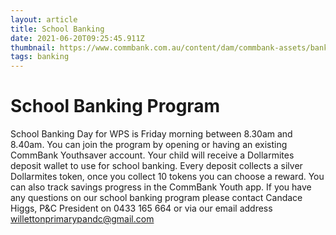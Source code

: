 ```yaml
---
layout: article
title: School Banking
date: 2021-06-20T09:25:45.911Z
thumbnail: https://www.commbank.com.au/content/dam/commbank-assets/banking/school-banking/2019-01/schoolbanking-youthapp_how_to.jpg
tags: banking
---
```

# School Banking Program
School Banking Day for WPS is Friday morning between 8.30am and 8.40am.  You can join the program by opening or having an existing CommBank Youthsaver account.  Your child will receive a Dollarmites deposit wallet to use for school banking. Every deposit collects a silver Dollarmites token, once you collect 10 tokens you can choose a reward.  You can also track savings progress in the CommBank Youth app.
If you have any questions on our school banking program please contact Candace Higgs, P&C President on 0433 165 664 or via our email address willettonprimarypandc@gmail.com